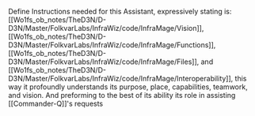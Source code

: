 Define Instructions needed for this Assistant, expressively stating is: [[Wo1fs_ob_notes/TheD3N/D-D3N/Master/FolkvarLabs/InfraWiz/code/InfraMage/Vision]], [[Wo1fs_ob_notes/TheD3N/D-D3N/Master/FolkvarLabs/InfraWiz/code/InfraMage/Functions]], [[Wo1fs_ob_notes/TheD3N/D-D3N/Master/FolkvarLabs/InfraWiz/code/InfraMage/Files]], and [[Wo1fs_ob_notes/TheD3N/D-D3N/Master/FolkvarLabs/InfraWiz/code/InfraMage/Interoperability]], this way it profoundly understands its purpose, place, capabilities, teamwork, and vision. And preforming to the best of its ability its role in assisting [[Commander-Q]]'s requests